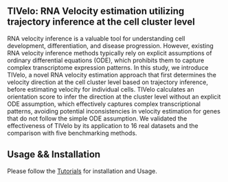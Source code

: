 ## TIVelo: RNA Velocity estimation utilizing trajectory inference at the cell cluster level

RNA velocity inference is a valuable tool for understanding cell development, differentiation, and disease progression. However, existing RNA velocity inference methods typically rely on explicit assumptions of ordinary differential equations (ODE), which prohibits them to capture complex transcriptome expression patterns. In this study, we introduce TIVelo, a novel RNA velocity estimation approach that first determines the velocity direction at the cell cluster level based on trajectory inference, before estimating velocity for individual cells. TIVelo calculates an orientation score to infer the direction at the cluster level without an explicit ODE assumption, which effectively captures complex transcriptional patterns, avoiding potential inconsistencies in velocity estimation for genes that do not follow the simple ODE assumption. We validated the effectiveness of TIVelo by its application to 16 real datasets and the comparison with five benchmarking methods.

## Usage && Installation
Please follow the [Tutorials](https://tivelo.readthedocs.io/en/latest/) for installation and Usage.



